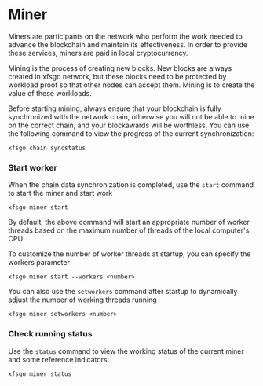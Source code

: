 # Miner

Miners are participants on the network who perform the work needed to advance the blockchain and maintain its effectiveness. In order to provide these services, miners are paid in local cryptocurrency.

Mining is the process of creating new blocks. New blocks are always created in xfsgo network, but these blocks need to be protected by workload proof so that other nodes can accept them. Mining is to create the value of these workloads.

Before starting mining, always ensure that your blockchain is fully synchronized with the network chain, otherwise you will not be able to mine on the correct chain, and your blockawards will be worthless. You can use the following command to view the progress of the current synchronization:

```
xfsgo chain syncstatus
```

### Start worker

When the chain data synchronization is completed, use the `start` command to start the miner and start work

```
xfsgo miner start
```

By default, the above command will start an appropriate number of worker threads based on the maximum number of threads of the local computer's CPU

To customize the number of worker threads at startup, you can specify the workers parameter

```
xfsgo miner start --workers <number>
```

You can also use the `setworkers` command after startup to dynamically adjust the number of working threads running

```
xfsgo miner setworkers <number>
```

### Check running status

Use the `status` command to view the working status of the current miner and some reference indicators:

```
xfsgo miner status
```
